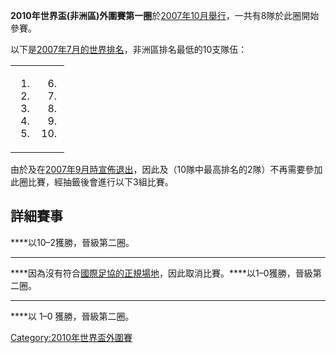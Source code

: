 **2010年世界盃(非洲區)外圍賽第一圈**於[2007年10月舉行](../Page/2007年10月.md "wikilink")，一共有8隊於此圈開始參賽。

以下是[2007年7月的](../Page/2007年7月.md "wikilink")[世界排名](../Page/國際足協世界排名.md "wikilink")，非洲區排名最低的10支隊伍：

<table>
<tbody>
<tr class="odd">
<td><ol>
<li></li>
<li></li>
<li></li>
<li></li>
<li></li>
</ol></td>
<td><ol start="6">
<li></li>
<li></li>
<li></li>
<li></li>
<li></li>
</ol></td>
</tr>
</tbody>
</table>

由於及在[2007年9月時宣佈退出](../Page/2007年9月.md "wikilink")，因此及（10隊中最高排名的2隊）不再需要參加此圈比賽，經抽籤後會進行以下3組比賽。

## 詳細賽事

<div id="Madagascar vs Comoros">

<div id="Comoros v Madagascar">

****以10–2獲勝，晉級第二圈。

-----

<div id="Djibouti v Somalia">

****因為沒有符合[國際足協的正規場地](https://zh.wikipedia.org/wiki/國際足協 "wikilink")，因此取消比賽。****以1–0獲勝，晉級第二圈。

-----

<div id="Sierra Leone v Guinea-Bissau">

<div id="Guinea-Bissau v Sierra Leone">

****以 1–0 獲勝，晉級第二圈。

[Category:2010年世界盃外圍賽](https://zh.wikipedia.org/wiki/Category:2010年世界盃外圍賽 "wikilink")